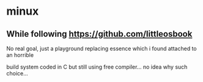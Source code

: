 # minux

## While following https://github.com/littleosbook
No real goal, just a playground replacing essence which i found attached to an horrible

build system coded in C but still using free compiler... no idea why such choice...
